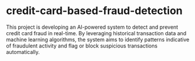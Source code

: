 # credit-card-based-fraud-detection
This project is developing an AI-powered system to detect and prevent  credit card fraud in real-time. By leveraging historical transaction data and  machine learning algorithms, the system aims to identify patterns indicative of  fraudulent activity and flag or block suspicious transactions automatically.  
